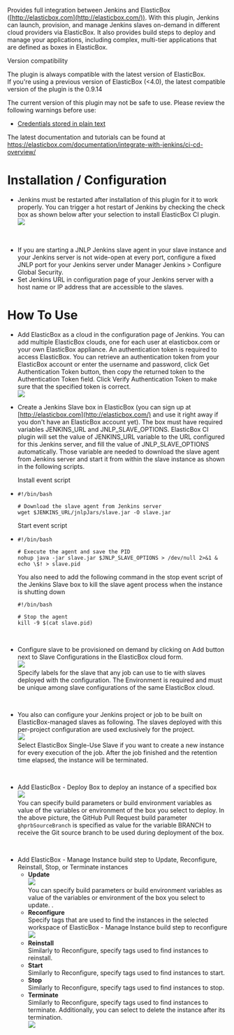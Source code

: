 Provides full integration between Jenkins and ElasticBox
([http://elasticbox.com](http://elasticbox.com/)). With this plugin,
Jenkins can launch, provision, and manage Jenkins slaves on-demand in
different cloud providers via ElasticBox. It also provides build steps
to deploy and manage your applications, including complex, multi-tier
applications that are defined as boxes in ElasticBox.

  

Version compatibility

The plugin is always compatible with the latest version of ElasticBox.  
If you're using a previous version of ElasticBox (\<4.0), the latest
compatible version of the plugin is the 0.9.14

  

The current version of this plugin may not be safe to use. Please review
the following warnings before use:

-   [Credentials stored in plain
    text](https://jenkins.io/security/advisory/2019-10-16/#SECURITY-1434)

The latest documentation and tutorials can be found at
<https://elasticbox.com/documentation/integrate-with-jenkins/ci-cd-overview/>

# Installation / Configuration

-   Jenkins must be restarted after installation of this plugin for it
    to work properly. You can trigger a hot restart of Jenkins by
    checking the check box as shown below after your selection to
    install ElasticBox CI plugin.  
    ![](docs/images/restart-jenkins.png)

&nbsp;

-   If you are starting a JNLP Jenkins slave agent in your slave
    instance and your Jenkins server is not wide-open at every port,
    configure a fixed JNLP port for your Jenkins server under Manager
    Jenkins \> Configure Global Security.
-   Set Jenkins URL in configuration page of your Jenkins server with a
    host name or IP address that are accessible to the slaves.

# How To Use

-   Add ElasticBox as a cloud in the configuration page of Jenkins. You
    can add multiple ElasticBox clouds, one for each user at
    elasticbox.com or your own ElasticBox appliance. An authentication
    token is required to access ElasticBox. You can retrieve an
    authentication token from your ElasticBox account or enter the
    username and password, click Get Authentication Token button, then
    copy the returned token to the Authentication Token field. Click
    Verify Authentication Token to make sure that the specified token is
    correct.  
    ![](docs/images/elasticbox-cloud.png)
-   Create a Jenkins Slave box in ElasticBox (you can sign up at
    [http://elasticbox.com](http://elasticbox.com/) and use it right
    away if you don't have an ElasticBox account yet). The box must have
    required variables JENKINS\_URL and JNLP\_SLAVE\_OPTIONS. ElasticBox
    CI plugin will set the value of JENKINS\_URL variable to the URL
    configured for this Jenkins server, and fill the value of
    JNLP\_SLAVE\_OPTIONS automatically. Those variable are needed to
    download the slave agent from Jenkins server and start it from
    within the slave instance as shown in the following scripts.  
      
    Install event script
-   ``` syntaxhighlighter-pre
    #!/bin/bash

    # Download the slave agent from Jenkins server
    wget $JENKINS_URL/jnlpJars/slave.jar -O slave.jar
    ```

      
    Start event script
-   ``` syntaxhighlighter-pre
    #!/bin/bash

    # Execute the agent and save the PID
    nohup java -jar slave.jar $JNLP_SLAVE_OPTIONS > /dev/null 2>&1 &
    echo \$! > slave.pid
    ```

      
    You also need to add the following command in the stop event script
    of the Jenkins Slave box to kill the slave agent process when the
    instance is shutting down  
    ``` syntaxhighlighter-pre
    #!/bin/bash

    # Stop the agent
    kill -9 $(cat slave.pid)
    ```

&nbsp;

-   Configure slave to be provisioned on demand by clicking on Add
    button next to Slave Configurations in the ElasticBox cloud form.  
    ![](docs/images/slave-config.png)  
    Specify labels for the slave that any job can use to tie with slaves
    deployed with the configuration. The Environment is required and
    must be unique among slave configurations of the same ElasticBox
    cloud.

&nbsp;

-   You also can configure your Jenkins project or job to be built on
    ElasticBox-managed slaves as following. The slaves deployed with
    this per-project configuration are used exclusively for the
    project.   
    ![](docs/images/instance-creation.png)  
    Select ElasticBox Single-Use Slave if you want to create a new
    instance for every execution of the job. After the job finished and
    the retention time elapsed, the instance will be terminated.

&nbsp;

-   Add ElasticBox - Deploy Box to deploy an instance of a specified
    box  
    ![](docs/images/deploy.png)  
    You can specify build parameters or build environment variables as
    value of the variables or environment of the box you select to
    deploy. In the above picture, the GitHub Pull Request build
    parameter `ghprbSourceBranch` is specified as value for the variable
    BRANCH to receive the Git source branch to be used during deployment
    of the box.

&nbsp;

-   Add ElasticBox - Manage Instance build step to Update, Reconfigure,
    Reinstall, Stop, or Terminate instances
    -   **Update**  
        ![](docs/images/update-instance.png)  
        You can specify build parameters or build environment variables
        as value of the variables or environment of the box you select
        to update. .
    -   **Reconfigure**  
        Specify tags that are used to find the instances in the selected
        workspace of ElasticBox - Manage Instance build step to
        reconfigure  
        ![](docs/images/reconfigure.png)
    -   **Reinstall**  
        Similarly to Reconfigure, specify tags used to find instances to
        reinstall.
    -   **Start**  
        Similarly to Reconfigure, specify tags used to find instances to
        start.
    -   **Stop**  
        Similarly to Reconfigure, specify tags used to find instances to
        stop.
    -   **Terminate**  
        Similarly to Reconfigure, specify tags used to find instances to
        terminate. Additionally, you can select to delete the instance
        after its termination.  
        ![](docs/images/terminate.png)
